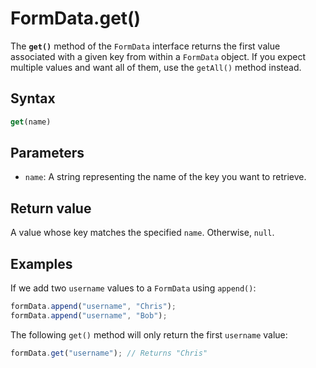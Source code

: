 # FormData.get()

The **`get()`** method of the `FormData` interface returns the first value associated with a given key from within a `FormData` object. If you expect multiple values and want all of them, use the `getAll()` method instead.

## Syntax

```jsx
get(name)
```

## Parameters

- `name`: A string representing the name of the key you want to retrieve.

## Return value

A value whose key matches the specified `name`. Otherwise, `null`.

## Examples

If we add two `username` values to a `FormData` using `append()`:

```jsx
formData.append("username", "Chris");
formData.append("username", "Bob");
```

The following `get()` method will only return the first `username` value:

```jsx
formData.get("username"); // Returns "Chris"
```